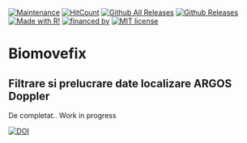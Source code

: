 [![Maintenance](https://img.shields.io/badge/Maintained%3F-yes-green.svg)](https://https://github.com/rlaurentiu/BioMoveFix/commits/master)
[![HitCount](http://hits.dwyl.io/rlaurentiu/BioMoveFix.svg)](http://hits.dwyl.io/rlaurentiu/BioMoveFix)
[![Github All Releases](https://img.shields.io/github/downloads/atom/atom/total.svg)](https://github.com/rlaurentiu/BioMoveFix.git)
[![Github Releases](https://img.shields.io/github/downloads/atom/atom/latest/total.svg)](https://github.com/rlaurentiu/BioMoveFix)
[![Made with R!](https://img.shields.io/badge/made%20with-R-blue.svg)](https://github.com/rlaurentiu/BioMoveFix)
[![financed by](https://img.shields.io/badge/PN--III--P2--2.1--PED--2016--0568-UEFISCDI-brightgreen.svg)](http://ccmesi.ro/?page_id=47)
[![MIT license](https://img.shields.io/badge/License-MIT-blue.svg)](https://lbesson.mit-license.org/)

# Biomovefix
## Filtrare si prelucrare date localizare ARGOS Doppler

De completat.. Work in progress

[![DOI](https://zenodo.org/badge/123764206.svg)](https://zenodo.org/badge/latestdoi/123764206)
